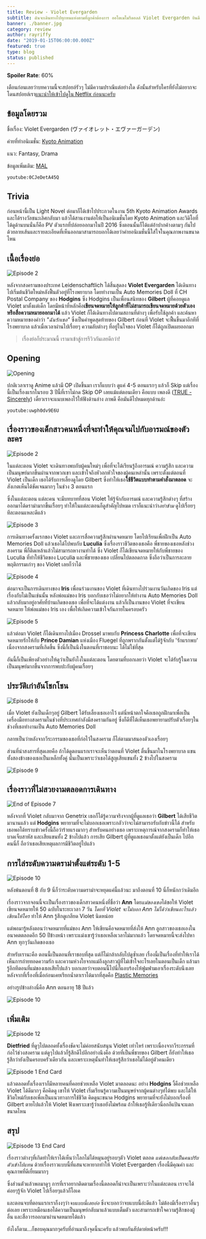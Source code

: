 ```yaml
---
title: Review - Violet Evergarden
subtitle: ฉันจะเดินทางไปทุกหนแห่งตามที่ลูกค้าต้องการ ออโตเมโมรีดอลล์ Violet Evergarden ยินดีรับใช้ค่ะ
banner: ./banner.jpg
category: review
author: rayriffy
date: "2019-01-15T06:00:00.000Z"
featured: true
type: blog
status: published
---
```


**Spoiler Rate**: 60%

เตือนก่อนเลยว่าบทความนี้จะสปอยล์รัวๆ ไม่มีความปราณีแต่อย่างใด ดังนั้นสำหรับใครที่ยังไม่อยากจะโดนสปอยล์เรา[แนะนำให้เข้าไปดูใน Netflix ก่อนนะครับ](https://www.netflix.com/title/80221698)

## ข้อมูลโดยรวม

ชื่อเรื่อง: Violet Evergarden (ヴァイオレット・エヴァーガーデン)

ค่ายที่ทำอนิเมชั่น: [Kyoto Animation](http://www.kyotoanimation.co.jp/)

แนว: Fantasy, Drama

ข้อมูลเพิ่มเติม: [MAL](https://myanimelist.net/anime/33352/Violet_Evergarden)

`youtube:0CJeDetA45Q`

## Trivia

ก่อนหน้านี้เป็น Light Novel ต่อมาก็ได้เข้าไปประกวดในงาน 5th Kyoto Animation Awards และได้รางวัลชนะเลิศกลับมา แล้วได้สานงานต่อให้เป็นอนิเมชั่นโดย Kyoto Animation และวิดิโอที่ได้ดูด้านบนนั่นก็คือ PV ตัวแรกที่ปล่อยออกมาในปี 2016 ซึ่งตอนนั้นก็ได้แต่อ้าปากค้างตามๆ กันไป ด้วยลายเส้นและรายละเอียดที่เห็นออกมาสามารถบอกได้เลยว่าค่ายอนิเมชั่นนี้ใส่ใจในคุณภาพงานขนาดไหน

## เนื้อเรื่องย่อ

![Episode 2](./dldcQ3wjyU.jpg)

หลังจากสงครามของประเทศ Leidenschaftlich ได้สิ้นสุดลง **Violet Evergarden** ได้เดินทางไปเริ่มต้นชีวิตใหม่หลังฟื้นตัวอยู่ที่โรงพยาบาล โดยทำงานเป็น Auto Memories Doll ที่ CH Postal Company ของ **Hodgins** ซึ่ง Hodgins เป็นเพื่อนสนิทของ **Gilbert** ผู้ที่คอยดูแล Violet มาตั้งแต่เด็ก โดยมีหน้าที่หลักคือ**เขียนจดหมายให้ลูกค้าที่ไม่สามารถเขียนจดหมายด้วยตัวเอง หรือสื่อความหมายออกมาได้** แล้ว Violet ก็ได้เดินทางไปตามสถานที่ต่างๆ เพื่อรับใช้ลูกค้า และค้นหาความหมายของคำว่า *"ฉันรักเธอ"* ซึ่งเป็นคำพูดสุดท้ายของ Gilbert ก่อนที่ Violet จะฟื้นขึ้นมาอีกทีที่โรงพยาบาล แล้วเมื่อเวลาผ่านไปเรื่อยๆ ความลับต่างๆ ที่อยู่ในใจของ Violet ก็ได้ถูกเปิดเผยออกมา

> เรื่องย่อก็ประมาณนี้ เรามาเข้าสู่การรีวิวกันเลยดีกว่า!

## Opening

![Opening](./opening.jpg)

ปกติเวลาเราดู Anime แล้วมี OP เปิดขึ้นมา เราก็แบบว่า ดูแค่ 4-5 ตอนแรกๆ แล้วก็ Skip แต่เรื่องนี้เป็นเรื่องแรกในรอบ 3 ปีนี้ที่เราไม่กด Skip OP เลยแม้แต่ตอนเดียว คือแบบ เพลงดี ([TRUE - Sincerely](https://youtu.be/uwph0dv9E6U)) เดี๋ยวเราจะแนบเพลงไว้ให้ฟังด้านล่าง ภาพดี คือมันดีไปหมดทุกด้านอ่ะ

`youtube:uwph0dv9E6U`

## เรื่องราวของเด็กสาวคนหนึ่งที่จะทำให้คุณจมไปกับอารมณ์ของตัวละคร

![Episode 2](./lGycZhpoNs.jpg)

ในแต่ละตอน Violet จะเดินทางพบกับผู้คนใหม่ๆ เพื่อที่จะได้เรียนรู้ถึงอารมณ์ ความรู้สึก และความเป็นมนุษย์มากขึ้นผ่านจากพวกเขา และเข้าใจถึงหัวอกหัวใจของผู้คนเหล่านั้น เพราะตั้งแต่ตอนที่ Violet เป็นเด็ก เธอได้รับการเลี้ยงดูโดย Gilbert ซึ่งทำให้เธอ**ใช้ชีวิตแบบทำตามคำสั่งมาตลอด** จะสังเกตเห็นได้ชัดเจนมากๆ ในช่วง 3 ตอนแรก

ซึ่งในแต่ละตอน แต่ละคน จะมีบทบาทที่สอน Violet ให้รู้จักกับอารมณ์ และความรู้สึกต่างๆ ที่สร้างออกมาได้ดราม่ามากขึ้นเรื่อยๆ ทำให้ในแต่ละตอนก็ดูสำคัญไปหมด เราก็แนะนำว่า*อย่าข้าม* ดูไปเรื่อยๆ ทีละตอนแหละดีแล้ว

![Episode 3](./QY6YRLQX4L.jpg)

การเดินทางครั้งแรกของ Violet และการสื่อความรู้สึกผ่านจดหมาย โดยไปเรียนเพื่อฝึกเป็น Auto Memories Doll แล้วเธอได้ไปพบกับ **Luculia** ซึ่งเรื่องราวชีวิตของเธอคือ พี่ชายของเธอหลังช่วงสงคราม พี่ก็ติดเหล้าแล้วไม่สามารถหางานทำได้ ซึ่ง Violet ก็ได้เขียนจดหมายให้กับพี่ชายของ Luculia ที่ทำให้ชีวิตของ Luculia และพี่ชายของเธอ เปลี่ยนไปตลอดกาล ซึ่งถือว่าเป็นการละลายพฤติกรรมเก่าๆ ของ Violet เลยก็ว่าได้

![Episode 4](./RdaI31fDm6.jpg)

ต่อมาจะเป็นการเดินทางของ **Iris** เพื่อนร่วมงานของ Violet ที่เดินทางไปร่วมงานวันเกิดของ Iris แต่เรื่องกับไม่เป็นเช่นนั้น หลังพ่อแม่ของ Iris บอกกับเธอว่าไม่อยากให้ทำงาน Auto Memories Doll แล้วกลับมาอยู่อาศัยที่บ้านเกิดของเธอ เพื่อที่จะได้แต่งงาน แล้วก็เป็นงานของ Violet ที่จะเขียนจดหมาย ให้พ่อแม่ของ Iris เอง เพื่อให้เกิดความเข้าใจกันภายในครอบครัว

![Episode 5](./zGEhSwzExy.jpg)

แล้วต่อมา Violet ก็ได้เดินทางไปเมือง Drossel มาพบกับ **Princess Charlotte** เพื่อที่จะเขียนจดหมายรักให้กับ **Prince Damian** แห่งเมือง Fluegel ที่ถูกพรากกันตั้งแต่ได้รู้จักกับ 'รักแรกพบ' เนื่องจากสงครามที่เกิดขึ้น ซึ่งนี่ก็เป็นนึงในตอนที่เราชอบนะ ได้ไม่ใช่ที่สุด

อันนี้ก็เป็นเพียงตัวอย่างให้ดูว่าเป็นยังไงในแต่ละตอน โดยตามที่บอกเลยว่า Violet จะได้รับรู้ในความเป็นมนุษย์มากขึ้นจากการพบปะกับผู้คนเรื่อยๆ

## ประวัติเก่าอันโชกโชน

![Episode 8](./d3G6ZJiY75.jpg)

เมื่อ Violet ยังเป็นเด็กๆอยู่ Gilbert ได้รับเลี้ยงเธอเอาไว้ แต่นี่หน้าตกใจคือเธอถูกฝึกมาเพื่อเป็นเครื่องมือทางสงครามในช่วงที่ประเทศกำลังมีสงครามกันอยู่ ซึ่งก็ดีที่ได้เห็นเธอพยายามปรับตัวเรื่อยๆในช่วงที่เธอทำงานเป็น Auto Memories Doll

กลายเป็นว่าหลังจากวีระกรรมของเธอที่ก่อไว้ในสงคราม ก็ไล่ตามมาสนองตัวเองเรื่อยๆ

ส่วนที่น่าสงสารที่สุดเลยคือ ถ้าได้ดูตอนแรกเราจะเห็นว่าตอนที่ Violet ตื่นขึ้นมาในโรงพยาบาล แขนทั้งสองข้างของเธอเป็นเหล็กทั้งคู่ นั่นเป็นเพราะว่าเธอได้สูญเสียแขนทั้ง 2 ข้างไปในสงคราม 

![Episode 9](./0B04zu25HS.jpg)

## เรื่องราวที่ไม่สวยงามตลอดการเดินทาง

![End of Episode 7](./AlwjselJsm.jpg)

หลังจากที่ Violet กลับมาจาก Genetrix เธอก็ได้รู้ความจริงจากผู้ที่ดูแลเธอว่า **Gilbert** ได้เสียชีวิตมานานแล้ว แต่ **Hodgins** พยายามที่จะไม่บอกเธอเพราะกลัวว่าจะไม่สามารถรับกับข่าวนี้ได้ สำหรับเธอพอได้ทราบข่าวครั้งนี้ถือว่าร้ายแรงมากๆ สำหรับคนอย่างเธอ เพราะเหตุการณ์จากสงครามก็ทำให้เธอบาดเจ็บสาหัส และเสียแขนทั้ง 2 ข้างไปแล้ว การเสีย Gilbert ผู้ที่ดูแลเธอมาตั้งแต่ยังเป็นเด็ก ไปอีกคนนี่ก็ ถือว่าเธอเสียเหตุผลการมีชีวิตอยู่ไปแล้ว

## การไล่ระดับความดราม่าตั้งแต่ระดับ 1-5

![Episode 10](./m5gW2TAhPs.jpg)

หลังพ้นตอนที่ 8 กับ 9 นี่ก็ว่าระดับความดราม่าจะหยุดแค่นี้แล้วนะ มาถึงตอนที่ 10 นี่ก็หนักกว่าเดิมอีก

เรื่องราวจากจอนนี้จะเป็นเรื่องราวของเด็กสาวคนหนึ่งที่ชื่อว่า **Ann** โดย*แม่ของเธอ*ได้ขอให้ Violet เขียนจดหมายให้ 50 ฉบับในระยะเวลา 7 วัน *โดยที่ Violet จะไม่บอก Ann ไม่ได้ว่าเขียนอะไรแล้วเขียนให้ใคร* ทำให้ Ann รู้สึกดูเกลียด Violet นิดหน่อย

แต่พอมารู้หลังตอนว่าจดหมายที่แม่ของ Ann ให้เขียนคือจดหมายที่ส่งให้ Ann ลูกสาวของเธอเองในอนาคตตลอดอีก 50 ปีข้างหน้า เพราะแม่งเขารู้ว่าเธอเหลือเวลาไม่มากแล้ว โดยจดหมายนี้จะส่งไปหา Ann ทุกๆวันเกิดของเธอ

สำหรับเรานะคือ ตอนนี้เป็นตอนที่เราชอบที่สุด แต่ก็ไม่กล้ากลับไปดูซ้ำเลย เรื่องนี้เป็นเรื่องที่ทำให้เราได้เห็นการถ่ายทอดความรัก และความห่วงใยจากแม่ถึงลูกสาวผู้ที่ไม่เข้าใจอะไรเลยในตอนเป็นเด็ก แล้วมารู้อีกทีตอนที่แม่ของเธอเสียไปแล้ว บอกเลยว่าจบตอนนี้ไปนี่ก็แอบร้องไห้ฟูมฟามเอาเรื่องระดับนึงเลย หลังจากที่เรื่องที่เมื่อก่อนเคยเรียกน้ำตาเราได้มากที่สุดคือ [Plastic Memories](https://myanimelist.net/anime/27775/Plastic_Memories)

อย่างรูปข้างล่างนี่คือ Ann ตอนอายุ 18 ปีแล้ว

![Episode 10](./06x3UzU1xy.jpg)

## เพิ่มเติม

![Episode 12](./M3H07wH94A.jpg)

**Dietfried** ที่ดูๆไปตลอดทั้งเรื่องชัดจะไม่ค่อยสนับสนุน Violet เท่าไหร่ เพราะเนื่องจากวีระกรรมที่ก่อไว้ช่วงสงคราม แต่ดูๆไปแล้วก็รู้สึกดีไปอีกอย่างนึงคือ ด้วยที่เป็นพี่ชายของ Gilbert ก็ยังทำให้เธอรู้สึกว่ายังเป็นครอบครัวเดียวกัน และเพราะเหตุนั้นทำให้เธอรู้สึกว่าเธอไม่ได้อยู่ตัวคนเดียว

![Episode 1 End Card](./pMRFxcFcc5.jpg)

แล้วตลอดทั้งเรื่องเราก็มีหลายคนที่คอยช่วยเหลือ Violet มาตลอดนะ อย่าง **Hodgins** งี้คือช่วยเหลือ Violet ได้ดีมากๆ คือคิดดู เขาให้ Violet เริ่มเรียนรู้ความเป็นมนุษย์จากผู้คนต่างๆท่ได้พบ และได้ให้ชีวิตใหม่กับเธอเพื่อเป็นแนวทางการใช้ชีวิต คิดดูนะขนาด Hodgins พยายามที่จะยังไม่บอกเรื่องที่ Gilbert ตายไปแล้วให้ Violet ฟังเพราะเขารู้ว่าเธอยังไม่พร้อม ถ้าให้เธอรู้ทีเดียวนี่อกอีแป้นจะแตกขนาดไหน

## สรุป

![Episode 13 End Card](./KQHSaueWoS.jpg)

เรื่องราวต่างๆที่เกิดทำให้เราได้เห็นว่าโลกไม่ได้หมุนอยู่รอบๆตัว Violet ตลอด *แต่เธอกลับเป็นคนปรับตัวเข้าไปแทน* ด้วยเรื่องราวแบบนี้ที่แสนจะหายากทำให้ Violet Evergarden เรื่องนี้มีคุณค่า และคุณภาพที่ดีเยี่ยมมากๆ

ซึ่งส่วนตัวแล้วพอมาดูๆ การที่เราอยากติดตามเรื่องนี้ตลอดก็น่าจะเป็นเพราะว่าในแต่ละตอน เราจะได้ค่อยๆรู้จัก Violet ไปเรื่อยๆแล้วก็โอเค

และตอนจบที่ตอนแรกเราก็งงๆว่า*จบแบบนี้เลยอ่อ* ซึ่งจะบอกว่าจบแบบนี้อ่ะดีแล้ว ไม่ต้องมีเรื่องราวอื่นๆต่อเลย เพราะเหมือนเธอได้ความเป็นมนุษย์กลับมาแล้วแบบเต็มตัว และสามารถเข้าใจความรู้สึกของผู้อื่น และสื่อวารออกมาผ่านจดหมายได้แล้ว

ยังไงก็ตาม...ก็ขอบคุณมากๆครับที่อ่านมาถึงจุดนี้นะครับ แล้วพบกันสัปดาห์หน้าครับ!!!
